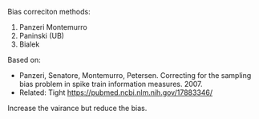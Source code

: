 Bias correciton methods:
1. Panzeri Montemurro
2. Paninski (UB)
3. Bialek

Based on:
* Panzeri, Senatore, Montemurro, Petersen. Correcting for the sampling bias problem in spike train information measures. 2007.
* Related: Tight https://pubmed.ncbi.nlm.nih.gov/17883346/


Increase the vairance but reduce the bias.
